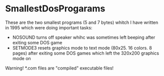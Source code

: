 # SmallestDosProgarams
These are the two smallest programs (5 and 7 bytes) whitch I have written in 1995 which were doing important tasks:
* NOSOUND turns off speaker whihc was sometimes left beeping after exiting some DOS game
* SETMODE3 resets graphics mode to text mode (80x25. 16 colors. 8 pages) after exiting some DOS games which left the 320x200 graphics mode on

Warning! *.com files are "compiled" executable files!
